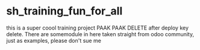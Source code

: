 # sh_training_fun_for_all
this is a super coool training project 
PAAK
PAAK DELETE after deploy key delete.
There are somemodule in here taken straight from odoo community, just as examples, please don't sue me

